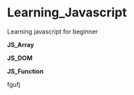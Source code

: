 # Learning_Javascript
Learning javascript for beginner

**JS_Array**

**JS_DOM**

**JS_Function**

fgufj
